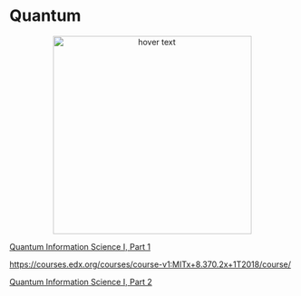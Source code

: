 # Quantum
<p align="center">
  <img src="https://prod-discovery.edx-cdn.org/media/course/image/618bd139-4f87-4176-887e-94c909e242c3-dafe6db0be1c.small.jpg" width="350" title="hover text">
</p>


[Quantum Information Science I, Part 1](https://www.edx.org/course/quantum-information-science-i "EdX Quantum Inofrmation Science 1")

https://courses.edx.org/courses/course-v1:MITx+8.370.2x+1T2018/course/

[Quantum Information Science I, Part 2](https://courses.edx.org/courses/course-v1:MITx+8.370.2x+1T2018/course/ "Quantum Information Science I, Part 2")
